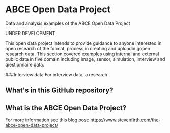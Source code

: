 # ABCE Open Data Project
Data and analysis examples of the ABCE Open Data Project

UNDER DEVELOPMENT

This open data project intends to provide guidance to anyone interested in open research of the format, process in creating and uploadin gopen research data. This section covered examples using internal and external public data in five domain including image, sensor, simulation, interview and qiestionnaire data.

###Interview data
For interview data, a research 

## What's in this GitHub repository?

## What is the ABCE Open Data Project?

For more information see this blog post: https://www.stevenfirth.com/the-abce-open-data-project/



